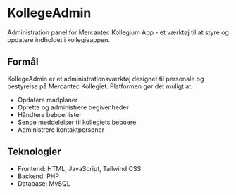 # KollegeAdmin

Administration panel for Mercantec Kollegium App - et værktøj til at styre og opdatere indholdet i kollegieappen.

## Formål

KollegeAdmin er et administrationsværktøj designet til personale og bestyrelse på Mercantec Kollegiet. Platformen gør det muligt at:

- Opdatere madplaner
- Oprette og administrere begivenheder
- Håndtere beboerlister
- Sende meddelelser til kollegiets beboere
- Administrere kontaktpersoner

## Teknologier

- Frontend: HTML, JavaScript, Tailwind CSS
- Backend: PHP
- Database: MySQL